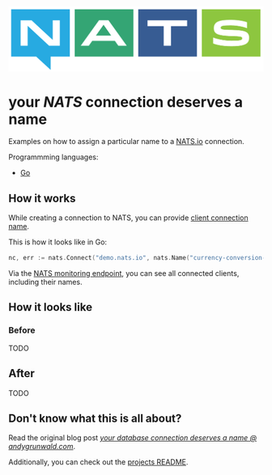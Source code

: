 ![NATS.io logo](../images/nats-logo.png)

# your _NATS_ connection deserves a name

Examples on how to assign a particular name to a [NATS.io](https://nats.io/) connection.

Programmming languages:

- [Go](./go)

## How it works

While creating a connection to NATS, you can provide [client connection name](https://docs.nats.io/developing-with-nats/connecting/name "Connection Name @ NATS docs").

This is how it looks like in Go:

```go
nc, err := nats.Connect("demo.nats.io", nats.Name("currency-conversion-app"))
```

Via the [NATS monitoring endpoint](https://docs.nats.io/nats-server/configuration/monitoring#connection-information "Monitoring endpoint @ NATS docs"), you can see all connected clients, including their names.

## How it looks like

### Before

TODO

## After

TODO

## Don't know what this is all about?

Read the original blog post [_your database connection deserves a name @ andygrunwald.com_](https://andygrunwald.com/blog/your-database-connection-deserves-a-name/ "Article your database connection deserves a name at Andy Grunwalds blog").

Additionally, you can check out the [projects README](https://github.com/andygrunwald/your-connection-deserves-a-name#readme).